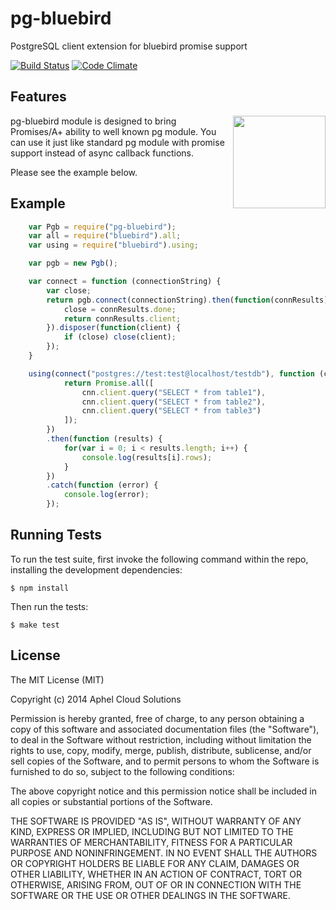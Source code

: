 pg-bluebird
===========

PostgreSQL client extension for bluebird promise support

[![Build Status](https://travis-ci.org/Aphel-Cloud-Solutions/pg-bluebird.png?branch=master)](https://travis-ci.org/Aphel-Cloud-Solutions/pg-bluebird) [![Code Climate](https://codeclimate.com/github/Aphel-Cloud-Solutions/pg-bluebird.png)](https://codeclimate.com/github/Aphel-Cloud-Solutions/pg-bluebird)

## Features

<img align="right" width="148" height="148" src="http://1.bp.blogspot.com/-I0ScUCTSpVs/U15gK6M86uI/AAAAAAAAVCI/i9XUxIyMt38/s1600/pg-bluebird.png">

pg-bluebird module is designed to bring Promises/A+ ability to well known pg module. You can use it just like standard pg module with promise support instead of async callback functions.

Please see the example below.


## Example

```javascript
    var Pgb = require("pg-bluebird");
    var all = require("bluebird").all;
    var using = require("bluebird").using;

    var pgb = new Pgb();

    var connect = function (connectionString) {
        var close;
        return pgb.connect(connectionString).then(function(connResults) {
            close = connResults.done;
            return connResults.client;
        }).disposer(function(client) {
            if (close) close(client);
        });
    }

    using(connect("postgres://test:test@localhost/testdb"), function (cnn) {
            return Promise.all([
                cnn.client.query("SELECT * from table1"),
                cnn.client.query("SELECT * from table2"),
                cnn.client.query("SELECT * from table3")
            ]);
        })
        .then(function (results) {
            for(var i = 0; i < results.length; i++) {
                console.log(results[i].rows);
            }
        })
        .catch(function (error) {
            console.log(error);
        });
```


## Running Tests

To run the test suite, first invoke the following command within the repo, installing the development dependencies:

    $ npm install

Then run the tests:

    $ make test


## License

The MIT License (MIT)

Copyright (c) 2014 Aphel Cloud Solutions

Permission is hereby granted, free of charge, to any person obtaining a copy
of this software and associated documentation files (the "Software"), to deal
in the Software without restriction, including without limitation the rights
to use, copy, modify, merge, publish, distribute, sublicense, and/or sell
copies of the Software, and to permit persons to whom the Software is
furnished to do so, subject to the following conditions:

The above copyright notice and this permission notice shall be included in all
copies or substantial portions of the Software.

THE SOFTWARE IS PROVIDED "AS IS", WITHOUT WARRANTY OF ANY KIND, EXPRESS OR
IMPLIED, INCLUDING BUT NOT LIMITED TO THE WARRANTIES OF MERCHANTABILITY,
FITNESS FOR A PARTICULAR PURPOSE AND NONINFRINGEMENT. IN NO EVENT SHALL THE
AUTHORS OR COPYRIGHT HOLDERS BE LIABLE FOR ANY CLAIM, DAMAGES OR OTHER
LIABILITY, WHETHER IN AN ACTION OF CONTRACT, TORT OR OTHERWISE, ARISING FROM,
OUT OF OR IN CONNECTION WITH THE SOFTWARE OR THE USE OR OTHER DEALINGS IN THE
SOFTWARE.
